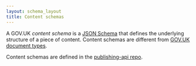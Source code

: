 ```yaml
---
layout: schema_layout
title: Content schemas
---
```


A GOV.UK _content schema_ is a [JSON Schema](https://json-schema.org/) that defines the underlying structure of a piece of content. Content schemas are different from [GOV.UK document types](document-types.html).

Content schemas are defined in the [publishing-api repo].

[publishing-api repo]: https://github.com/alphagov/publishing-api/tree/main/content_schemas
